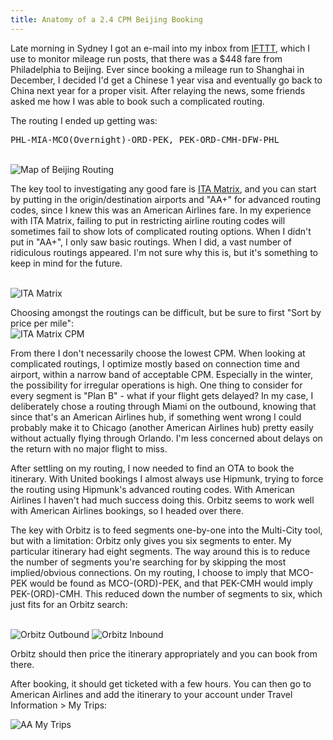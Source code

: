 ```yaml
---
title: Anatomy of a 2.4 CPM Beijing Booking
---
```


Late morning in Sydney I got an e-mail into my inbox from [IFTTT](https://ifttt.com/), which I use to monitor mileage run posts, that there was a $448 fare from Philadelphia to Beijing. Ever since booking a mileage run to Shanghai in December, I decided I'd get a Chinese 1 year visa and eventually go back to China next year for a proper visit. After relaying the news, some friends asked me how I was able to book such a complicated routing.

The routing I ended up getting was:

<pre>PHL-MIA-MCO(Overnight)-ORD-PEK, PEK-ORD-CMH-DFW-PHL</pre>
<br />

<img src="/blog/2013/10/05/anatomy-of-a-2-4-cpm-beijing-booking/gcmap.png" alt="Map of Beijing Routing" />

The key tool to investigating any good fare is [ITA Matrix](http://matrix.itasoftware.com/?showCostPerMile=true), and you can start by putting in the origin/destination airports and "AA+" for advanced routing codes, since I knew this was an American Airlines fare. In my experience with ITA Matrix, failing to put in restricting airline routing codes will sometimes fail to show lots of complicated routing options. When I didn't put in "AA+", I only saw basic routings. When I did, a vast number of ridiculous routings appeared. I'm not sure why this is, but it's something to keep in mind for the future.

<br />
<img src="/blog/2013/10/05/anatomy-of-a-2-4-cpm-beijing-booking/ita.png" alt="ITA Matrix" />

Choosing amongst the routings can be difficult, but be sure to first "Sort by price per mile":
<br />
<img src="/blog/2013/10/05/anatomy-of-a-2-4-cpm-beijing-booking/ita_cpm.png" alt="ITA Matrix CPM" />

From there I don't necessarily choose the lowest CPM. When looking at complicated routings, I optimize mostly based on connection time and airport, within a narrow band of acceptable CPM. Especially in the winter, the possibility for irregular operations is high. One thing to consider for every segment is "Plan B" - what if your flight gets delayed? In my case, I deliberately chose a routing through Miami on the outbound, knowing that since that's an American Airlines hub, if something went wrong I could probably make it to Chicago (another American Airlines hub) pretty easily without actually flying through Orlando. I'm less concerned about delays on the return with no major flight to miss.

After settling on my routing, I now needed to find an OTA to book the itinerary. With United bookings I almost always use Hipmunk, trying to force the routing using Hipmunk's advanced routing codes. With American Airlines I haven't had much success doing this. Orbitz seems to work well with American Airlines bookings, so I headed over there. 

The key with Orbitz is to feed segments one-by-one into the Multi-City tool, but with a limitation: Orbitz only gives you six segments to enter. My particular itinerary had eight segments. The way around this is to reduce the number of segments you're searching for by skipping the most implied/obvious connections. On my routing, I choose to imply that MCO-PEK would be found as MCO-(ORD)-PEK, and that PEK-CMH would imply PEK-(ORD)-CMH. This reduced down the number of segments to six, which just fits for an Orbitz search:


<br />
<img src="/blog/2013/10/05/anatomy-of-a-2-4-cpm-beijing-booking/orbitz_outbound.png" alt="Orbitz Outbound" />
<img src="/blog/2013/10/05/anatomy-of-a-2-4-cpm-beijing-booking/orbitz_inbound.png" alt="Orbitz Inbound" />

Orbitz should then price the itinerary appropriately and you can book from there.

After booking, it should get ticketed with a few hours. You can then go to American Airlines and add the itinerary to your account under Travel Information > My Trips:

<img src="/blog/2013/10/05/anatomy-of-a-2-4-cpm-beijing-booking/aa_my_trips.png" alt="AA My Trips" />

